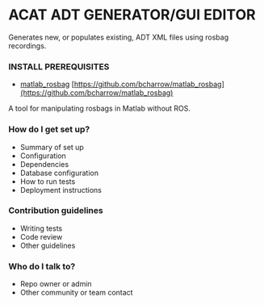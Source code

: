 # ACAT ADT GENERATOR/GUI EDITOR #

Generates new, or populates existing, ADT XML files using rosbag recordings.

### INSTALL PREREQUISITES ###

* [matlab_rosbag](https://github.com/bcharrow/matlab_rosbag)
[https://github.com/bcharrow/matlab_rosbag](https://github.com/bcharrow/matlab_rosbag)

A tool for manipulating rosbags in Matlab without ROS.


### How do I get set up? ###

* Summary of set up
* Configuration
* Dependencies
* Database configuration
* How to run tests
* Deployment instructions

### Contribution guidelines ###

* Writing tests
* Code review
* Other guidelines

### Who do I talk to? ###

* Repo owner or admin
* Other community or team contact